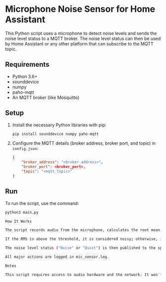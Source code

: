# Microphone Noise Sensor for Home Assistant

This Python script uses a microphone to detect noise levels and sends the noise level status to a MQTT broker. The noise level status can then be used by Home Assistant or any other platform that can subscribe to the MQTT topic.

## Requirements

- Python 3.6+
- sounddevice
- numpy
- paho-mqtt
- An MQTT broker (like Mosquitto)

## Setup

1. Install the necessary Python libraries with pip:

    ```bash
    pip install sounddevice numpy paho-mqtt
    ```

2. Configure the MQTT details (broker address, broker port, and topic) in `config.json`:

    ```json
    {
        "broker_address": "<broker_address>",
        "broker_port": <broker_port>,
        "topic": "<mqtt_topic>"
    }
    ```

## Run

To run the script, use the command:

```bash
python3 main.py

How It Works

The script records audio from the microphone, calculates the root mean square (RMS) as a measure of the amplitude of the audio, and compares the RMS to a threshold to determine whether the environment is noisy or quiet.

If the RMS is above the threshold, it is considered noisy; otherwise, it is considered quiet. The threshold is recalculated every 5 seconds as 1.5 times the average of the recent RMS values.

The noise level status ("Noise" or "Quiet") is then published to the specified MQTT topic.

All major actions are logged in mic_sensor.log.

Notes

This script requires access to audio hardware and the network. It won't run in environments where these are not available.